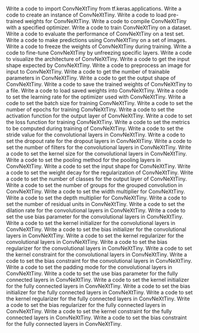Write a code to import ConvNeXtTiny from tf.keras.applications.
Write a code to create an instance of ConvNeXtTiny.
Write a code to load pre-trained weights for ConvNeXtTiny.
Write a code to compile ConvNeXtTiny with a specified optimizer.
Write a code to train ConvNeXtTiny on a dataset.
Write a code to evaluate the performance of ConvNeXtTiny on a test set.
Write a code to make predictions using ConvNeXtTiny on a set of images.
Write a code to freeze the weights of ConvNeXtTiny during training.
Write a code to fine-tune ConvNeXtTiny by unfreezing specific layers.
Write a code to visualize the architecture of ConvNeXtTiny.
Write a code to get the input shape expected by ConvNeXtTiny.
Write a code to preprocess an image for input to ConvNeXtTiny.
Write a code to get the number of trainable parameters in ConvNeXtTiny.
Write a code to get the output shape of ConvNeXtTiny.
Write a code to save the trained weights of ConvNeXtTiny to a file.
Write a code to load saved weights into ConvNeXtTiny.
Write a code to set the learning rate for the optimizer used with ConvNeXtTiny.
Write a code to set the batch size for training ConvNeXtTiny.
Write a code to set the number of epochs for training ConvNeXtTiny.
Write a code to set the activation function for the output layer of ConvNeXtTiny.
Write a code to set the loss function for training ConvNeXtTiny.
Write a code to set the metrics to be computed during training of ConvNeXtTiny.
Write a code to set the stride value for the convolutional layers in ConvNeXtTiny.
Write a code to set the dropout rate for the dropout layers in ConvNeXtTiny.
Write a code to set the number of filters for the convolutional layers in ConvNeXtTiny.
Write a code to set the kernel size for the convolutional layers in ConvNeXtTiny.
Write a code to set the pooling method for the pooling layers in ConvNeXtTiny.
Write a code to set the input shape for ConvNeXtTiny.
Write a code to set the weight decay for the regularization of ConvNeXtTiny.
Write a code to set the number of classes for the output layer of ConvNeXtTiny.
Write a code to set the number of groups for the grouped convolution in ConvNeXtTiny.
Write a code to set the width multiplier for ConvNeXtTiny.
Write a code to set the depth multiplier for ConvNeXtTiny.
Write a code to set the number of residual units in ConvNeXtTiny.
Write a code to set the dilation rate for the convolutional layers in ConvNeXtTiny.
Write a code to set the use bias parameter for the convolutional layers in ConvNeXtTiny.
Write a code to set the kernel initializer for the convolutional layers in ConvNeXtTiny.
Write a code to set the bias initializer for the convolutional layers in ConvNeXtTiny.
Write a code to set the kernel regularizer for the convolutional layers in ConvNeXtTiny.
Write a code to set the bias regularizer for the convolutional layers in ConvNeXtTiny.
Write a code to set the kernel constraint for the convolutional layers in ConvNeXtTiny.
Write a code to set the bias constraint for the convolutional layers in ConvNeXtTiny.
Write a code to set the padding mode for the convolutional layers in ConvNeXtTiny.
Write a code to set the use bias parameter for the fully connected layers in ConvNeXtTiny.
Write a code to set the kernel initializer for the fully connected layers in ConvNeXtTiny.
Write a code to set the bias initializer for the fully connected layers in ConvNeXtTiny.
Write a code to set the kernel regularizer for the fully connected layers in ConvNeXtTiny.
Write a code to set the bias regularizer for the fully connected layers in ConvNeXtTiny.
Write a code to set the kernel constraint for the fully connected layers in ConvNeXtTiny.
Write a code to set the bias constraint for the fully connected layers in ConvNeXtTiny.